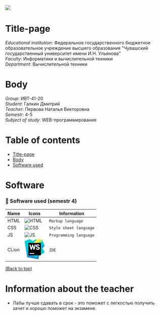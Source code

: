 ![](../main/title_page/header.png)

[//]: # (![]&#40;../main/title_page/header.png&#41;)

# Title-page
_Educational institution_: Федеральное государственного бюджетное образовательное учреждение
высшего образования "Чувашский государственный университет имени И.Н. Ульянова"  
_Faculty_: Информатики и вычислительной техники  
_Department_: Вычислительной техники

# Body
_Group_: ИВТ-41-20  
_Student_: Галкин Дмитрий  
_Teacher_: Первова Наталья Викторовна   
_Semestr_: 4-5  
_Subject of study_: WEB-программирование

# Table of contents
- [Title-page](#Title-page)
- [Body](#Body)
- [Software used](#Software)


# Software

### 🤖 Software used (semestr 4)

| Name  | Icons                                           | Information              |
|-------|-------------------------------------------------|--------------------------|
| HTML  | ![HTML](../main/title_page/html.png)            | `Markup language`        |
| CSS   | ![CSS](../main/title_page/css.png)              | `Style sheet language`   |
| JS    | ![JS](../main/title_page/js.png)                | `Programming language`   |
| CLion | <img src="title_page/webStorm.png" height='64'> | `IDE`                    |

[(Back to top)](#table-of-contents)

# Information about the teacher

- Лабы лучше сдавать в срок - это поможет с легкостью получить зачет и хорошо поможет на экзамене.
